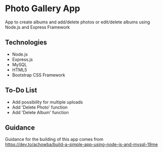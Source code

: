 # Photo Gallery App
App to create albums and add/delete photos or edit/delete albums using Node.js and Express Framework

## Technologies
* Node.js
* Express.js
* MySQL
* HTML5
* Bootstrap CSS Framework

## To-Do List
* Add possibility for multiple uploads
* Add 'Delete Photo' function
* Add 'Delete Album' function
 
## Guidance 
Guidance for the building of this app comes from https://dev.to/achowba/build-a-simple-app-using-node-js-and-mysql-19me
